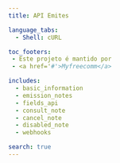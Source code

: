 ```yaml
---
title: API Emites

language_tabs:
  - Shell: cURL

toc_footers:
 - Este projeto é mantido por
 - <a href='#'>Myfreecomm</a>

includes:
  - basic_information
  - emission_notes
  - fields_api
  - consult_note
  - cancel_note
  - disabled_note
  - webhooks

search: true
---
```

